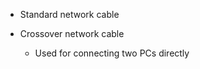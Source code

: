 
-   Standard network cable

-   Crossover network cable

    -   Used for connecting two PCs directly
